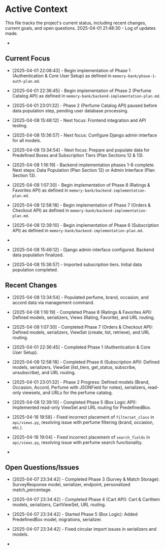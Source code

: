 # Active Context

This file tracks the project's current status, including recent changes, current goals, and open questions.
2025-04-01 21:48:30 - Log of updates made.

*

## Current Focus

* [2025-04-01 22:08:43] - Begin implementation of Phase 1 (Authentication & Core User Setup) as defined in `memory-bank/phase-1-auth-plan.md`.
* [2025-04-01 22:36:45] - Begin implementation of Phase 2 (Perfume Catalog API) as defined in `memory-bank/backend-implementation-plan.md`.
* [2025-04-01 23:01:32] - Phase 2 (Perfume Catalog API) paused before data population step, pending user database processing.
* [2025-04-08 15:46:12] - Next focus: Frontend integration and API testing.
* [2025-04-08 15:36:57] - Next focus: Configure Django admin interface for all models.
* [2025-04-08 13:34:54] - Next focus: Prepare and populate data for Predefined Boxes and Subscription Tiers (Plan Sections 12 & 13).
* [2025-04-08 1:16:19] - Backend implementation phases 1-8 complete. Next steps: Data Population (Plan Section 12) or Admin Interface (Plan Section 13).
* [2025-04-08 1:07:30] - Begin implementation of Phase 8 (Ratings & Favorites API) as defined in `memory-bank/backend-implementation-plan.md`.
* [2025-04-08 12:58:18] - Begin implementation of Phase 7 (Orders & Checkout API) as defined in `memory-bank/backend-implementation-plan.md`.
* [2025-04-08 12:39:10] - Begin implementation of Phase 6 (Subscription API) as defined in `memory-bank/backend-implementation-plan.md`.
*
* [2025-04-08 15:46:12] - Django admin interface configured. Backend data population finalized.

* [2025-04-08 15:36:57] - Imported subscription tiers. Initial data population completed.
## Recent Changes
* [2025-04-08 13:34:54] - Populated perfume, brand, occasion, and accord data via management command.
* [2025-04-08 1:16:19] - Completed Phase 8 (Ratings & Favorites API): Defined models, serializers, Views (Rating, Favorite), and URL routing.

* [2025-04-08 1:07:30] - Completed Phase 7 (Orders & Checkout API): Defined models, serializers, ViewSet (create, list, retrieve), and URL routing.
* [2025-04-01 22:36:45] - Completed Phase 1 (Authentication & Core User Setup).
* [2025-04-08 12:58:18] - Completed Phase 6 (Subscription API): Defined models, serializers, ViewSet (list_tiers, get_status, subscribe, unsubscribe), and URL routing.
* [2025-04-01 23:01:32] - Phase 2 Progress: Defined models (Brand, Occasion, Accord, Perfume with JSONField for notes), serializers, read-only viewsets, and URLs for the perfume catalog.
* [2025-04-08 12:39:10] - Completed Phase 5 (Box Logic API): Implemented read-only ViewSet and URL routing for PredefinedBox.
* [2025-04-16 18:58] - Fixed incorrect placement of `filterset_class` in `api/views.py`, resolving issue with perfume filtering (brand, occasion, etc.).
* [2025-04-16 19:04] - Fixed incorrect placement of `search_fields` in `api/views.py`, resolving issue with perfume search functionality.


*

## Open Questions/Issues


* [2025-04-07 23:34:42] - Completed Phase 3 (Survey & Match Storage): SurveyResponse model, serializer, endpoint, personalized match_percentage.
* [2025-04-07 23:34:42] - Completed Phase 4 (Cart API): Cart & CartItem models, serializers, CartViewSet, URL routing.
* [2025-04-07 23:34:42] - Started Phase 5 (Box Logic): Added PredefinedBox model, migrations, serializer.
* [2025-04-07 23:34:42] - Fixed circular import issues in serializers and models.

*